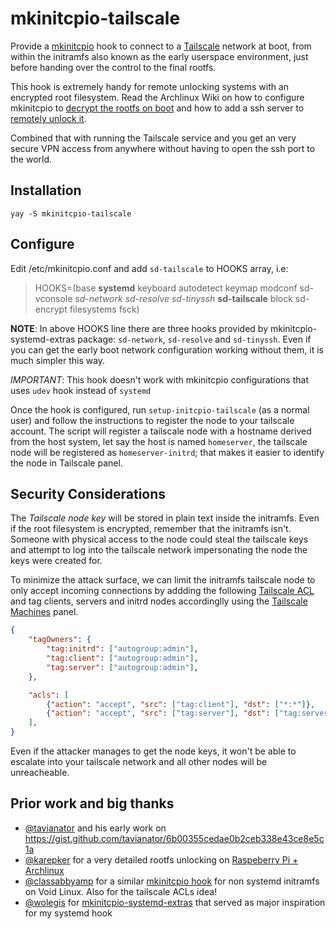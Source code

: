 # mkinitcpio-tailscale

Provide a [mkinitcpio][1] hook to connect to a [Tailscale][2] network at boot, from within
the initramfs also known as the early userspace environment, just before handing over 
the control to the final rootfs.

This hook is extremely handy for remote unlocking systems with an encrypted root filesystem.
Read the Archlinux Wiki on how to configure mkinitcpio to [decrypt the rootfs on boot][3] and
how to add a ssh server to [remotely unlock it][4].

[1]: https://wiki.archlinux.org/title/Mkinitcpio
[2]: https://tailscale.com
[3]: https://wiki.archlinux.org/title/dm-crypt/Encrypting_an_entire_system#Configuring_mkinitcpio_2
[4]: https://wiki.archlinux.org/title/Dm-crypt/Specialties#systemd_based_initramfs_(built_with_mkinitcpio)

Combined that with running the Tailscale service and you get an very secure VPN access from anywhere
without having to open the ssh port to the world.

## Installation

```
yay -S mkinitcpio-tailscale
```

## Configure

Edit /etc/mkinitcpio.conf and add `sd-tailscale` to HOOKS array, i.e:

> HOOKS=(base **systemd** keyboard autodetect keymap modconf sd-vconsole *sd-network* *sd-resolve* *sd-tinyssh* **sd-tailscale** block sd-encrypt filesystems fsck)

**NOTE**: In above HOOKS line there are three hooks provided by mkinitcpio-systemd-extras package: `sd-network`, `sd-resolve` and `sd-tinyssh`.
          Even if you can get the early boot network configuration working without them, it is much simpler this way.

*IMPORTANT*: This hook doesn't work with mkinitcpio configurations that uses `udev` hook instead of `systemd`

Once the hook is configured, run `setup-initcpio-tailscale` (as a normal user) and follow the instructions to register the node to your tailscale account.
The script will register a tailscale node with a hostname derived from the host system, let say the host is named `homeserver`, the
tailscale node will be registered as `homeserver-initrd`; that makes it easier to identify the node in Tailscale panel.

## Security Considerations

The *Tailscale node key* will be stored in plain text inside the initramfs. Even if the root filesystem is encrypted, remember that the initramfs isn't.
Someone with physical access to the node could steal the tailscale keys and attempt to log into the tailscale network impersonating the node the keys were created for.

To minimize the attack surface, we can limit the initramfs tailscale node to only accept incoming connections by addding the 
following [Tailscale ACL](https://login.tailscale.com/admin/acls) and tag clients, servers and initrd nodes accordinglly
using the [Tailscale Machines](https://login.tailscale.com/admin/machines) panel.


```json
{
	"tagOwners": {
		"tag:initrd": ["autogroup:admin"],
		"tag:client": ["autogroup:admin"],
		"tag:server": ["autogroup:admin"],
    },

	"acls": [
		{"action": "accept", "src": ["tag:client"], "dst": ["*:*"]},
		{"action": "accept", "src": ["tag:server"], "dst": ["tag:server:*"]},
	],
}
```

Even if the attacker manages to get the node keys, it won't be able to escalate into your tailscale network and all other nodes will be unreacheable.


## Prior work and big thanks

* [@tavianator][gh1] and his early work on https://gist.github.com/tavianator/6b00355cedae0b2ceb338e43ce8e5c1a
* [@karepker][gh2] for a very detailed rootfs unlocking on [Raspeberry Pi + Archlinux](https://karepker.com/raspberry-pi/)
* [@classabbyamp][gh3] for a similar [mkinitcpio hook](https://github.com/classabbyamp/mkinitcpio-tailscale) for non systemd initramfs on Void Linux. Also for the tailscale ACLs idea!
* [@wolegis][gh4] for [mkinitcpio-systemd-extras](https://github.com/wolegis/mkinitcpio-systemd-extras/) that served as major inspiration for my systemd hook

[gh1]: https://github.com/tavianator
[gh2]: https://github.com/karepker
[gh3]: https://github.com/classabbyamp
[gh4]: https://github.com/wolegis

